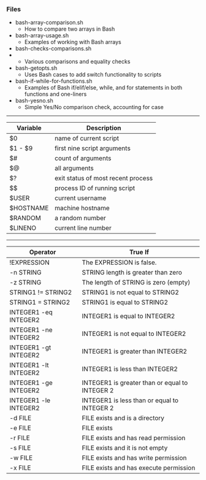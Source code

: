 ### Files
- bash-array-comparison.sh
	- How to compare two arrays in Bash
- bash-array-usage.sh
	- Examples of working with Bash arrays
- bash-checks-comparisons.sh
- 	- Various comparisons and equality checks
- bash-getopts.sh
	- Uses Bash cases to add switch functionality to scripts
- bash-if-while-for-functions.sh
	- Examples of Bash if/elif/else, while, and for statements in both functions and one-liners
- bash-yesno.sh
	- Simple Yes/No comparison check, accounting for case

---

| Variable | Description |
| --- | --- |
| $0 | name of current script |
| $1 - $9 | first nine script arguments |
| $# | count of arguments |
| $@ | all arguments |
| $? | exit status of most recent process |
| $$ | process ID of running script |
| $USER | current username |
| $HOSTNAME | machine hostname |
| $RANDOM | a random number |
| $LINENO | current line number |

---

| Operator | True If |
| --- | --- |
| !EXPRESSION | The EXPRESSION is false. |
| -n STRING | STRING length is greater than zero |
| -z STRING | The length of STRING is zero (empty) |
| STRING1 != STRING2 | STRING1 is not equal to STRING2 |
| STRING1 = STRING2 | STRING1 is equal to STRING2 |
| INTEGER1 -eq INTEGER2 | INTEGER1 is equal to INTEGER2 |
| INTEGER1 -ne INTEGER2 | INTEGER1 is not equal to INTEGER2 |
| INTEGER1 -gt INTEGER2 | INTEGER1 is greater than INTEGER2 |
| INTEGER1 -lt INTEGER2 | INTEGER1 is less than INTEGER2 |
| INTEGER1 -ge INTEGER2 | INTEGER1 is greater than or equal to INTEGER 2 |
| INTEGER1 -le INTEGER2 | INTEGER1 is less than or equal to INTEGER 2 |
| -d FILE | FILE exists and is a directory |
| -e FILE | FILE exists |
| -r FILE | FILE exists and has read permission |
| -s FILE | FILE exists and it is not empty |
| -w FILE | FILE exists and has write permission |
| -x FILE | FILE exists and has execute permission |

